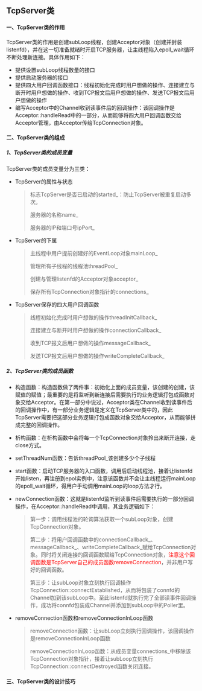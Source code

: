 ## TcpServer类

#### 一、TcpServer类的作用

TcpServer类的作用是创建subLoop线程，创建Acceptor对象（创建并封装listenfd），并在这一切准备就绪时开启TCP服务器，让主线程陷入epoll_wait循环不断处理新连接。具体作用如下：

* 提供设置subLoop线程数量的接口
* 提供启动服务器的接口
* 提供四大用户回调函数接口：线程初始化完成时用户想做的操作、连接建立与断开时用户想做的操作、收到TCP报文后用户想做的操作、发送TCP报文后用户想做的操作
* 编写Acceptor中的Channel收到读事件后的回调操作：该回调操作是Acceptor::handleRead中的一部分，从而能够将四大用户回调函数交给Acceptor管理，由Acceptor传给TcpConnection对象。

#### 二、TcpServer类的组成

##### 1、TcpServer类的成员变量

TcpServer类的成员变量分为三类：

* TcpServer的属性与状态

  > 标志TcpServer是否已启动的started\_：防止TcpServer被重复启动多次。
  >
  > 服务器的名称name\_
  >
  > 服务器的IP和端口号ipPort\_

* TcpServer的下属

  > 主线程中用户提前创建好的EventLoop对象mainLoop_
  >
  > 管理所有子线程的线程池threadPool_
  >
  > 创建与管理listenfd的Acceptor对象acceptor_
  >
  > 保存所有TcpConnection对象指针的connections_
  
* TcpServer保存的四大用户回调函数

  > 线程初始化完成时用户想做的操作threadInitCallback_
  >
  > 连接建立与断开时用户想做的操作connectionCallback_
  >
  > 收到TCP报文后用户想做的操作messageCallback_
  >
  > 发送TCP报文后用户想做的操作writeCompleteCallback_

##### 2、TcpServer类的成员函数

* 构造函数：构造函数做了两件事：初始化上面的成员变量，该创建的创建，该赋值的赋值；最重要的是将监听到新连接后需要执行的业务逻辑打包成函数对象交给Acceptor。在第一部分中说过，Acceptor类在Channel收到读事件后的回调操作中，有一部分业务逻辑是定义在TcpServer类中的，因此TcpServer需要把这部分业务逻辑打包成函数对象交给Acceptor，从而能够拼成完整的回调操作。

* 析构函数：在析构函数中会将每一个TcpConnection对象拎出来断开连接，走close方式。

* setThreadNum函数：告诉threadPool_该创建多少个子线程

* start函数：启动TCP服务器的入口函数，调用后启动线程池，接着让listenfd开始listen，再注册到epol实例中，注意该函数并不会让主线程运行mainLoop的epoll_wait循环，得用户手动调用mainLoop的loop方法才行。

* newConnection函数：这就是listenfd监听到读事件后需要执行的一部分回调操作，在Acceptor::handleRead中调用，其业务逻辑如下：

  > 第一步：调用线程池的轮询算法获取一个subLoop对象，创建TcpConnection对象。
  >
  > 第二步：将用户回调函数中的connectionCallback\_、messageCallback\_、writeCompleteCallback\_赋给TcpConnection对象。同时将关闭连接的回调函数赋给TcpConnection对象，<font color=red>注意这个回调函数是TcpServer自己的成员函数removeConnection</font>，并非用户写好的回调函数。
  >
  > 第三步：让subLoop对象立刻执行回调操作TcpConnection::connectEstablished，从而将包装了connfd的Channel加到该subLoop中。至此listenfd就执行完了全部读事件回调操作，成功将connfd包装成Channel并添加到subLoop中的Poller里。
  
* removeConnection函数和removeConnectionInLoop函数

  > removeConnection函数：让subLoop立刻执行回调操作，该回调操作是removeConnectionInLoop函数
  >
  > removeConnectionInLoop函数：从成员变量connections_中移除该TcpConnection对象指针，接着让subLoop立刻执行TcpConnection::connectDestroyed函数关闭连接。

#### 三、TcpServer类的设计技巧

